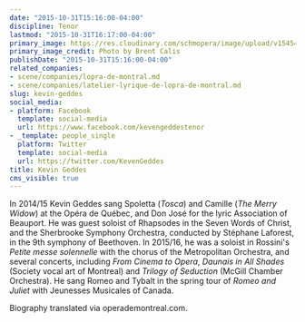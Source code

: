 ```yaml
---
date: "2015-10-31T15:16:00-04:00"
discipline: Tenor
lastmod: "2015-10-31T16:17:00-04:00"
primary_image: https://res.cloudinary.com/schmopera/image/upload/v1545409169/media/webhook-uploads/1446318994977/2015-10-31---Atelier---Kevin-Geddes---Square.jpg.jpg
primary_image_credit: Photo by Brent Calis
publishDate: "2015-10-31T15:16:00-04:00"
related_companies:
- scene/companies/lopra-de-montral.md
- scene/companies/latelier-lyrique-de-lopra-de-montral.md
slug: kevin-geddes
social_media:
- platform: Facebook
  template: social-media
  url: https://www.facebook.com/kevengeddestenor
- _template: people_single
  platform: Twitter
  template: social-media
  url: https://twitter.com/KevenGeddes
title: Kevin Geddes
cms_visible: true
---
```


In 2014/15 Kevin Geddes sang Spoletta (*Tosca*) and Camille (*The Merry Widow*) at the Opéra de Québec, and Don José for the lyric Association of Beauport. He was guest soloist of Rhapsodes in the Seven Words of Christ, and the Sherbrooke Symphony Orchestra, conducted by Stéphane Laforest, in the 9th symphony of Beethoven. In 2015/16, he was a soloist in Rossini's *Petite messe solennelle* with the chorus of the Metropolitan Orchestra, and several concerts, including *From Cinema to Opera*, *Daunais in All Shades* (Society vocal art of Montreal) and *Trilogy of Seduction* (McGill Chamber Orchestra). He sang Romeo and Tybalt in the spring tour of *Romeo and Juliet* with Jeunesses Musicales of Canada.

Biography translated via operademontreal.com.
